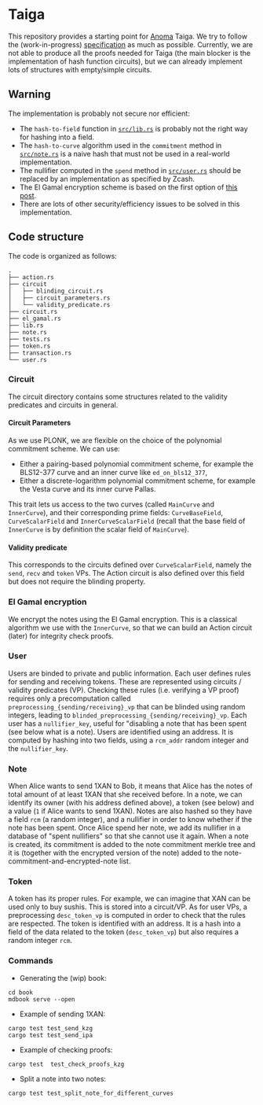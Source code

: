 # Taiga

This repository provides a starting point for
[Anoma](https://anoma.network/) Taiga.
We try to follow the (work-in-progress) [specification](https://hackmd.io/IV6AZgoRQWC91D4Z4AG6jQ?view) as much as possible.
Currently, we are not able to produce all the proofs needed for Taiga (the main blocker is the implementation of hash function circuits), but we can already implement lots of structures with empty/simple circuits.

## Warning
The implementation is probably not secure nor efficient:
* The `hash-to-field` function in [`src/lib.rs`](https://github.com/heliaxdev/taiga/blob/main/src/lib.rs) is probably not the right way for hashing into a field.
* The `hash-to-curve` algorithm used in the `commitment` method in [`src/note.rs`](https://github.com/heliaxdev/taiga/blob/main/src/note.rs) is a naive hash that must not be used in a real-world implementation.
* The nullifier computed in the `spend` method in [`src/user.rs`](https://github.com/heliaxdev/taiga/blob/main/src/user.rs) should be replaced by an implementation as specified by Zcash.
* The El Gamal encryption scheme is based on the first option of [this post](https://crypto.stackexchange.com/questions/14955/mapping-of-message-onto-elliptic-curve-and-reverse-it?rq=1).
* There are lots of other security/efficiency issues to be solved in this implementation.

## Code structure
The code is organized as follows:
```
.
├── action.rs
├── circuit
│   ├── blinding_circuit.rs
│   ├── circuit_parameters.rs
│   └── validity_predicate.rs
├── circuit.rs
├── el_gamal.rs
├── lib.rs
├── note.rs
├── tests.rs
├── token.rs
├── transaction.rs
└── user.rs
```

### Circuit
The circuit directory contains some structures related to the validity predicates and circuits in general.

#### Circuit Parameters
As we use PLONK, we are flexible on the choice of the polynomial commitment scheme. We can use:
* Either a pairing-based polynomial commitment scheme, for example the BLS12-377 curve and an inner curve like `ed_on_bls12_377`,
* Either a discrete-logarithm polynomial commitment scheme, for example the Vesta curve and its inner curve Pallas.

This trait lets us access to the two curves (called `MainCurve` and `InnerCurve`), and their corresponding prime fields: `CurveBaseField`, `CurveScalarField` and `InnerCurveScalarField` (recall that the base field of `InnerCurve` is by definition the scalar field of `MainCurve`).

#### Validity predicate
This corresponds to the circuits defined over `CurveScalarField`, namely the `send`, `recv` and `token` VPs. The Action circuit is also defined over this field but does not require the blinding property.

### El Gamal encryption
We encrypt the notes using the El Gamal encryption. This is a classical algorithm we use with the `InnerCurve`, so that we can build an Action circuit (later) for integrity check proofs.
    
### User

Users are binded to private and public information. Each user defines rules for sending and receiving tokens. These are represented using circuits / validity predicates (VP). Checking these rules (i.e. verifying a VP proof) requires only a precomputation called `preprocessing_{sending/receiving}_vp` that can be blinded using random integers, leading to `blinded_preprocessing_{sending/receiving}_vp`. Each user has a `nullifier_key`, useful for "disabling a note that has been spent (see below what is a note). Users are identified using an address. It is computed by hashing into two fields, using a `rcm_addr` random integer and the `nullifier_key`.

### Note

When Alice wants to send 1XAN to Bob, it means that Alice has the notes of total amount of at least 1XAN that she received before. In a note, we can identify its owner (with his address defined above), a token (see below) and a value (`1` if Alice wants to send 1XAN). Notes are also hashed so they have a field `rcm` (a random integer), and a nullifier in order to know whether if the note has been spent. Once Alice spend her note, we add its nullifier in a database of "spent nullifiers" so that she cannot use it again. When a note is created, its commitment is added to the note commitment merkle tree and it is (together with the encrypted version of the note) added to the note-commitment-and-encrypted-note list.

### Token

A token has its proper rules. For example, we can imagine that XAN can be used only to buy sushis. This is stored into a circuit/VP. As for user VPs, a preprocessing `desc_token_vp` is computed in order to check that the rules are respected. The token is identified with an address. It is a hash into a field of the data related to the token (`desc_token_vp`) but also requires a random integer `rcm`.

### Commands
* Generating the (wip) book:
```
cd book
mdbook serve --open
```

* Example of sending 1XAN:
```
cargo test test_send_kzg
cargo test test_send_ipa
```
* Example of checking proofs:
```
cargo test  test_check_proofs_kzg
```
* Split a note into two notes:
```
cargo test test_split_note_for_different_curves
```

